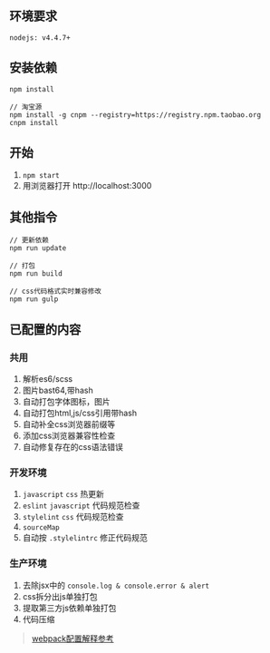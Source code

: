 ## 环境要求
```  
nodejs: v4.4.7+
```

## 安装依赖

```    
npm install
```
```
// 淘宝源
npm install -g cnpm --registry=https://registry.npm.taobao.org
cnpm install
```

## 开始
1. `npm start`
2. 用浏览器打开 http://localhost:3000

## 其他指令
```
// 更新依赖
npm run update

// 打包
npm run build 

// css代码格式实时兼容修改
npm run gulp
```

## 已配置的内容
### 共用
1. 解析es6/scss
2. 图片bast64,带hash
3. 自动打包字体图标，图片
4. 自动打包html,js/css引用带hash
5. 自动补全css浏览器前缀等
6. 添加css浏览器兼容性检查
7. 自动修复存在的css语法错误

### 开发环境
1. `javascript` `css` 热更新
2. `eslint` `javascript` 代码规范检查
3. `stylelint` `css` 代码规范检查
3. `sourceMap`
4. 自动按 `.stylelintrc` 修正代码规范
 
### 生产环境
1. 去除jsx中的 `console.log & console.error & alert`
2. css拆分出js单独打包
3. 提取第三方js依赖单独打包 
4. 代码压缩

> [webpack配置解释参考](https://github.com/liu-dongyu/frontend-notes/issues/16)
